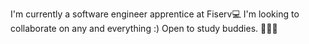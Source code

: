 I'm currently a software engineer apprentice at Fiserv💻
I'm looking to collaborate on any and everything :)
Open to study buddies. 💃🕺🏻

